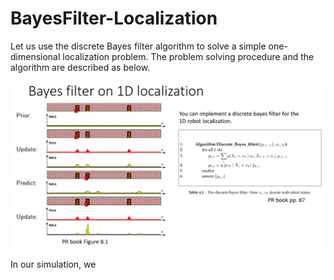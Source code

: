 # BayesFilter-Localization

Let us use the discrete Bayes filter algorithm to solve a simple one-dimensional localization problem.
The problem solving procedure and the algorithm are described as below.

![alt text](problem_description_1D_localization.png)

In our simulation, we 


